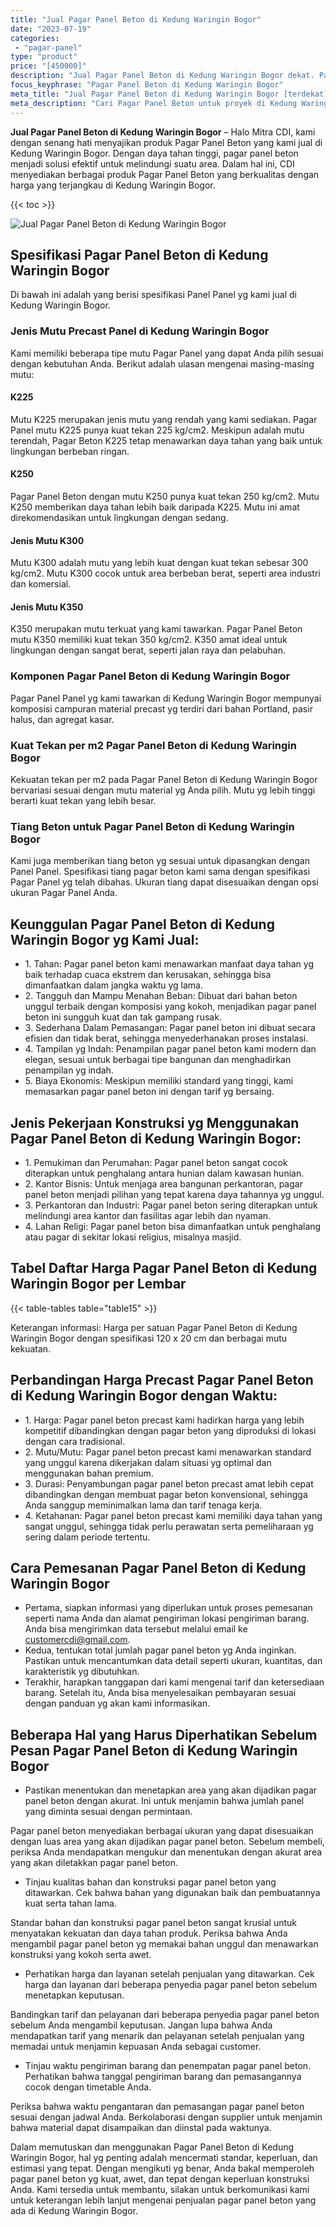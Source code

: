 ```yaml
---
title: "Jual Pagar Panel Beton di Kedung Waringin Bogor"
date: "2023-07-19"
categories:
 - "pagar-panel"
type: "product"
price: "[450000]"
description: "Jual Pagar Panel Beton di Kedung Waringin Bogor dekat. Pagar Panel Beton ini sering diaplikasikan dalam pekerjaan pembangunan sebagai pembatas pengamanan lahan yang kuat dan awet. Kontak kami untuk mendapatkan lebih lanjut."
focus_keyphrase: "Pagar Panel Beton di Kedung Waringin Bogor"
meta_title: "Jual Pagar Panel Beton di Kedung Waringin Bogor [terdekat] - CDI"
meta_description: "Cari Pagar Panel Beton untuk proyek di Kedung Waringin Bogor? Kami menawarkan Pagar Panel Beton berkualitas untuk pembatas lahan. Dapatkan harga terbaik sekarang."
---
```


**Jual Pagar Panel Beton di Kedung Waringin Bogor** – Halo Mitra CDI, kami dengan senang hati menyajikan produk Pagar Panel Beton yang kami jual di Kedung Waringin Bogor. Dengan daya tahan tinggi, pagar panel beton menjadi solusi efektif untuk melindungi suatu area. Dalam hal ini, CDI menyediakan berbagai produk Pagar Panel Beton yang berkualitas dengan harga yang terjangkau di Kedung Waringin Bogor.

{{< toc >}}

![Jual Pagar Panel Beton di Kedung Waringin Bogor](/images/pagar-panel/pagar-panel-08.jpg)

## Spesifikasi Pagar Panel Beton di Kedung Waringin Bogor

Di bawah ini adalah yang berisi spesifikasi Panel Panel yg kami jual di Kedung Waringin Bogor.

### Jenis Mutu Precast Panel di Kedung Waringin Bogor

Kami memiliki beberapa tipe mutu Pagar Panel yang dapat Anda pilih sesuai dengan kebutuhan Anda. Berikut adalah ulasan mengenai masing-masing mutu:

#### K225

Mutu K225 merupakan jenis mutu yang rendah yang kami sediakan. Pagar Panel mutu K225 punya kuat tekan 225 kg/cm2. Meskipun adalah mutu terendah, Pagar Beton K225 tetap menawarkan daya tahan yang baik untuk lingkungan berbeban ringan.

#### K250

Pagar Panel Beton dengan mutu K250 punya kuat tekan 250 kg/cm2. Mutu K250 memberikan daya tahan lebih baik daripada K225. Mutu ini amat direkomendasikan untuk lingkungan dengan sedang.

#### Jenis Mutu K300

Mutu K300 adalah mutu yang lebih kuat dengan kuat tekan sebesar 300 kg/cm2. Mutu K300 cocok untuk area berbeban berat, seperti area industri dan komersial.

#### Jenis Mutu K350

K350 merupakan mutu terkuat yang kami tawarkan. Pagar Panel Beton mutu K350 memiliki kuat tekan 350 kg/cm2. K350 amat ideal untuk lingkungan dengan sangat berat, seperti jalan raya dan pelabuhan.

### Komponen Pagar Panel Beton di Kedung Waringin Bogor

Pagar Panel Panel yg kami tawarkan di Kedung Waringin Bogor mempunyai komposisi campuran material precast yg terdiri dari bahan Portland, pasir halus, dan agregat kasar.

### Kuat Tekan per m2 Pagar Panel Beton di Kedung Waringin Bogor

Kekuatan tekan per m2 pada Pagar Panel Beton di Kedung Waringin Bogor bervariasi sesuai dengan mutu material yg Anda pilih. Mutu yg lebih tinggi berarti kuat tekan yang lebih besar.

### Tiang Beton untuk Pagar Panel Beton di Kedung Waringin Bogor

Kami juga memberikan tiang beton yg sesuai untuk dipasangkan dengan Panel Panel. Spesifikasi tiang pagar beton kami sama dengan spesifikasi Pagar Panel yg telah dibahas. Ukuran tiang dapat disesuaikan dengan opsi ukuran Pagar Panel Anda.

## Keunggulan Pagar Panel Beton di Kedung Waringin Bogor yg Kami Jual:

*   1\. Tahan: Pagar panel beton kami menawarkan manfaat daya tahan yg baik terhadap cuaca ekstrem dan kerusakan, sehingga bisa dimanfaatkan dalam jangka waktu yg lama.
*   2\. Tangguh dan Mampu Menahan Beban: Dibuat dari bahan beton unggul terbaik dengan komposisi yang kokoh, menjadikan pagar panel beton ini sungguh kuat dan tak gampang rusak.
*   3\. Sederhana Dalam Pemasangan: Pagar panel beton ini dibuat secara efisien dan tidak berat, sehingga menyederhanakan proses instalasi.
*   4\. Tampilan yg Indah: Penampilan pagar panel beton kami modern dan elegan, sesuai untuk berbagai tipe bangunan dan menghadirkan penampilan yg indah.
*   5\. Biaya Ekonomis: Meskipun memiliki standard yang tinggi, kami memasarkan pagar panel beton ini dengan tarif yg bersaing.

## Jenis Pekerjaan Konstruksi yg Menggunakan Pagar Panel Beton di Kedung Waringin Bogor:

*   1\. Pemukiman dan Perumahan: Pagar panel beton sangat cocok diterapkan untuk penghalang antara hunian dalam kawasan hunian.
*   2\. Kantor Bisnis: Untuk menjaga area bangunan perkantoran, pagar panel beton menjadi pilihan yang tepat karena daya tahannya yg unggul.
*   3\. Perkantoran dan Industri: Pagar panel beton sering diterapkan untuk melindungi area kantor dan fasilitas agar lebih dan nyaman.
*   4\. Lahan Religi: Pagar panel beton bisa dimanfaatkan untuk penghalang atau pagar di sekitar lokasi religius, misalnya masjid.

## Tabel Daftar Harga Pagar Panel Beton di Kedung Waringin Bogor per Lembar

{{< table-tables table="table15" >}}

Keterangan informasi: Harga per satuan Pagar Panel Beton di Kedung Waringin Bogor dengan spesifikasi 120 x 20 cm dan berbagai mutu kekuatan.

## Perbandingan Harga Precast Pagar Panel Beton di Kedung Waringin Bogor dengan Waktu:

*   1\. Harga: Pagar panel beton precast kami hadirkan harga yang lebih kompetitif dibandingkan dengan pagar beton yang diproduksi di lokasi dengan cara tradisional.
*   2\. Mutu/Mutu: Pagar panel beton precast kami menawarkan standard yang unggul karena dikerjakan dalam situasi yg optimal dan menggunakan bahan premium.
*   3\. Durasi: Penyambungan pagar panel beton precast amat lebih cepat dibandingkan dengan membuat pagar beton konvensional, sehingga Anda sanggup meminimalkan lama dan tarif tenaga kerja.
*   4\. Ketahanan: Pagar panel beton precast kami memiliki daya tahan yang sangat unggul, sehingga tidak perlu perawatan serta pemeliharaan yg sering dalam periode tertentu.

## Cara Pemesanan Pagar Panel Beton di Kedung Waringin Bogor

*   Pertama, siapkan informasi yang diperlukan untuk proses pemesanan seperti nama Anda dan alamat pengiriman lokasi pengiriman barang. Anda bisa mengirimkan data tersebut melalui email ke customercdi@gmail.com.
*   Kedua, tentukan total jumlah pagar panel beton yg Anda inginkan. Pastikan untuk mencantumkan data detail seperti ukuran, kuantitas, dan karakteristik yg dibutuhkan.
*   Terakhir, harapkan tanggapan dari kami mengenai tarif dan ketersediaan barang. Setelah itu, Anda bisa menyelesaikan pembayaran sesuai dengan panduan yg akan kami informasikan.

## Beberapa Hal yang Harus Diperhatikan Sebelum Pesan Pagar Panel Beton di Kedung Waringin Bogor

*   Pastikan menentukan dan menetapkan area yang akan dijadikan pagar panel beton dengan akurat. Ini untuk menjamin bahwa jumlah panel yang diminta sesuai dengan permintaan.

Pagar panel beton menyediakan berbagai ukuran yang dapat disesuaikan dengan luas area yang akan dijadikan pagar panel beton. Sebelum membeli, periksa Anda mendapatkan mengukur dan menentukan dengan akurat area yang akan diletakkan pagar panel beton.
*   Tinjau kualitas bahan dan konstruksi pagar panel beton yang ditawarkan. Cek bahwa bahan yang digunakan baik dan pembuatannya kuat serta tahan lama.

Standar bahan dan konstruksi pagar panel beton sangat krusial untuk menyatakan kekuatan dan daya tahan produk. Periksa bahwa Anda mengambil pagar panel beton yg memakai bahan unggul dan menawarkan konstruksi yang kokoh serta awet.
*   Perhatikan harga dan layanan setelah penjualan yang ditawarkan. Cek harga dan layanan dari beberapa penyedia pagar panel beton sebelum menetapkan keputusan.

Bandingkan tarif dan pelayanan dari beberapa penyedia pagar panel beton sebelum Anda mengambil keputusan. Jangan lupa bahwa Anda mendapatkan tarif yang menarik dan pelayanan setelah penjualan yang memadai untuk menjamin kepuasan Anda sebagai customer.
*   Tinjau waktu pengiriman barang dan penempatan pagar panel beton. Perhatikan bahwa tanggal pengiriman barang dan pemasangannya cocok dengan timetable Anda.

Periksa bahwa waktu pengantaran dan pemasangan pagar panel beton sesuai dengan jadwal Anda. Berkolaborasi dengan supplier untuk menjamin bahwa material dapat disampaikan dan diinstal pada waktunya.

Dalam memutuskan dan menggunakan Pagar Panel Beton di Kedung Waringin Bogor, hal yg penting adalah mencermati standar, keperluan, dan estimasi yang tepat. Dengan mengikuti yg benar, Anda bakal memperoleh pagar panel beton yg kuat, awet, dan tepat dengan keperluan konstruksi Anda. Kami tersedia untuk membantu, silakan untuk berkomunikasi kami untuk keterangan lebih lanjut mengenai penjualan pagar panel beton yang ada di Kedung Waringin Bogor.